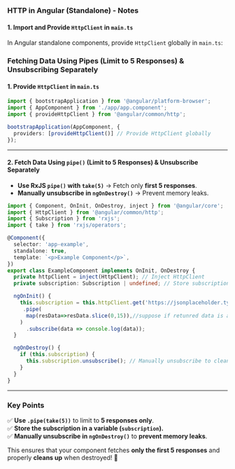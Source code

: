 ### **HTTP in Angular (Standalone) - Notes**  

#### **1. Import and Provide `HttpClient` in `main.ts`**  
In Angular standalone components, provide `HttpClient` globally in `main.ts`:  
### **Fetching Data Using Pipes (Limit to 5 Responses) & Unsubscribing Separately**  

#### **1. Provide `HttpClient` in `main.ts`**  
```typescript
import { bootstrapApplication } from '@angular/platform-browser';
import { AppComponent } from './app/app.component';
import { provideHttpClient } from '@angular/common/http';

bootstrapApplication(AppComponent, {
  providers: [provideHttpClient()] // Provide HttpClient globally
});
```

---

#### **2. Fetch Data Using `pipe()` (Limit to 5 Responses) & Unsubscribe Separately**  
- **Use RxJS `pipe()` with `take(5)`** → Fetch only **first 5 responses**.  
- **Manually unsubscribe in `ngOnDestroy()`** → Prevent memory leaks.  

```typescript
import { Component, OnInit, OnDestroy, inject } from '@angular/core';
import { HttpClient } from '@angular/common/http';
import { Subscription } from 'rxjs';
import { take } from 'rxjs/operators';

@Component({
  selector: 'app-example',
  standalone: true,
  template: `<p>Example Component</p>`,
})
export class ExampleComponent implements OnInit, OnDestroy {
  private httpClient = inject(HttpClient); // Inject HttpClient
  private subscription: Subscription | undefined; // Store subscription

  ngOnInit() {
    this.subscription = this.httpClient.get('https://jsonplaceholder.typicode.com/posts')
     .pipe(
      map(resData=>resData.slice(0,15)),//suppose if retunred data is array. we r sending only the first 15 elements
    )
      .subscribe(data => console.log(data));
  }

  ngOnDestroy() {
    if (this.subscription) {
      this.subscription.unsubscribe(); // Manually unsubscribe to clean up
    }
  }
}
```

---

### **Key Points**
✅ **Use `.pipe(take(5))`** to limit to **5 responses only**.  
✅ **Store the subscription in a variable (`subscription`).**  
✅ **Manually unsubscribe in `ngOnDestroy()`** to **prevent memory leaks**.  

This ensures that your component fetches **only the first 5 responses** and properly **cleans up** when destroyed! 🚀